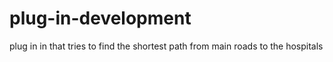 # plug-in-development
plug in in that tries to find the shortest path from main roads to the hospitals
